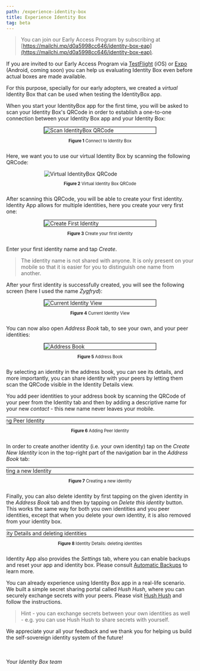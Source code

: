 ```yaml
---
path: /experience-identity-box
title: Experience Identity Box
tag: beta
---
```


> You can join our Early Access Program by subscribing at [https://mailchi.mp/d0a5998cc646/identity-box-eap](https://mailchi.mp/d0a5998cc646/identity-box-eap).

If you are invited to our Early Access Program via [TestFlight](https://developer.apple.com/testflight/) (iOS) or [Expo](https://expo.io) (Android, coming soon) you can help us evaluating Identity Box even before actual boxes are made available.

For this purpose, specially for our early adopters, we created a *virtual* Identity Box that can be used when testing the IdentityBox app.

When you start your IdentityBox app for the first time, you will be asked to scan your Identity Box's QRCode in order to establish a one-to-one connection between your Identity Box app and your Identity Box:

<a id="figure-1"></a> 
<div class="flex-wrap">
<div class="bordered-content-300">
  <img alt="Scan IdentityBox QRCode" src="assets/ExperienceIdBox-assets/ConnectToIdBox.png" />
</div>
<p class="figure-title"><b>Figure 1</b> Connect to Identity Box</p>
</div>

Here, we want you to use our virtual Identity Box by scanning the following QRCode:

<a id="figure-2"></a> 
<div class="flex-wrap">
<div style="width: 300px;">
  <img alt="Virtual IdentityBox QRCode" src="assets/ExperienceIdBox-assets/QRCodeStockholm.png" />
</div>
<p class="figure-title"><b>Figure 2</b> Virtual Identity Box QRCode</p>
</div>

After scanning this QRCode, you will be able to create your first identity. Identity App allows for multiple identities, here you create your very first one:

<a id="figure-3"></a> 
<div class="flex-wrap">
<div class="bordered-content-300">
  <img alt="Create First Identity" src="assets/ExperienceIdBox-assets/CreateFirstIdentity.png"/>
</div>
<p class="figure-title"><b>Figure 3</b> Create your first identity</p>
</div>


Enter your first identity name and tap _Create_.

> The identity name is not shared with anyone. It is only present on your mobile so that it is easier for you to distinguish one name from another.

After your first identity is successfully created, you will see the following screen (here I used the name *Zygfryd*):

<a id="figure-4"></a> 
<div class="flex-wrap">
<div class="bordered-content-300">
  <img alt="Current Identity View" src="assets/ExperienceIdBox-assets/Zygfryd.png"/>
</div>
<p class="figure-title"><b>Figure 4</b> Current Identity View</p>
</div>

You can now also open *Address Book* tab, to see your own, and your peer identities:

<a id="figure-5"></a> 
<div class="flex-wrap">
<div class="bordered-content-300">
  <img alt="Address Book" src="assets/ExperienceIdBox-assets/AddressBook.png"/>
</div>
<p class="figure-title"><b>Figure 5</b> Address Book</p>
</div>

By selecting an identity in the address book, you can see its details, and more importantly, you can share
identity with your peers by letting them scan the QRCode visible in the Identity Details view.

You add peer identities to your address book by scanning the QRCode of your peer from the Identity tab and then by adding a descriptive name for your new *contact* - this new name never leaves your mobile.

<a id="figure-6"></a> 
<div class="scrollable flex-wrap responsive">
<div class="bordered-content-600">
  <img alt="Adding Peer Identity" src="assets/ExperienceIdBox-assets/NewPeerIdentity.png"/>
</div>
</div>
<div class="flex-wrap responsive">
<p class="figure-title"><b>Figure 6</b> Adding Peer Identity</p>
</div>

In order to create another identity (i.e. your own identity) tap on the _Create New Identity_ icon in the top-right part of the navigation bar in the _Address Book_ tab:

<a id="figure-7"></a> 
<div class="scrollable flex-wrap responsive">
<div class="bordered-content-600">
  <img alt="Creating a new Identity" src="assets/ExperienceIdBox-assets/CreateNewIdentity.png"/>
</div>
</div>
<div class="flex-wrap responsive">
<p class="figure-title"><b>Figure 7</b> Creating a new identity</p>
</div>

Finally, you can also delete identity by first tapping on the given identity in the _Address Book_ tab and then by tapping on _Delete this identity_ button. This works the same way for both you own identities and you peer identities, except that when you delete your own identity, it is also removed from your identity box.

<a id="figure-8"></a> 
<div class="scrollable flex-wrap responsive">
<div class="bordered-content-600">
  <img alt="Identity Details and deleting identities" src="assets/ExperienceIdBox-assets/IdentityDetails.png"/>
</div>
</div>
<div class="flex-wrap responsive">
<p class="figure-title"><b>Figure 8</b> Identity Details: deleting identities</p>
</div>

Identity App also provides the _Settings_ tab, where you can enable backups and reset your app and identity box. Please consult [Automatic Backups](/backups) to learn more.



You can already experience using Identity Box app in a real-life scenario. We built a simple secret sharing portal called *Hush Hush*, where you can securely exchange secrets with your peers. Please visit <a href="https://hush-hush.xyz" target="_blank">Hush Hush</a> and follow
the instructions.

> Hint - you can exchange secrets between your own identities as well - e.g. you can use Hush Hush to share secrets with yourself.

We appreciate your all your feedback and we thank you for helping us build the self-sovereign identity system of the future!

<br/><br/>
Your *Identity Box team*

<style scoped>
.scrollable {
  width: 100%;
  overflow-x: auto;
}
.flex-wrap {
  display:flex;
  flex-flow:column;
  justify-content:center;
  align-items: center;
}
@media (max-width: 650px) {
  .responsive {
    align-items: flex-start;
  }  
}
.figure-title {
  font-size: 0.8em
}
.bordered-content-600 {
  width: 600px;
  border: 1px solid black;
}
.bordered-content-300 {
  width: 300px;
  border: 1px solid black;
}
</style>
